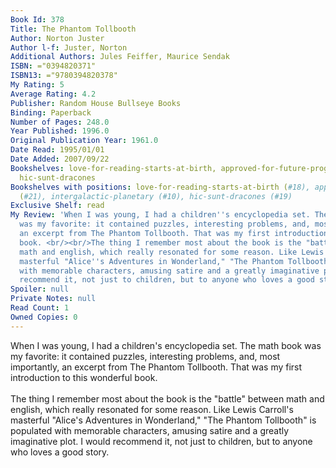 ```yaml
---
Book Id: 378
Title: The Phantom Tollbooth
Author: Norton Juster
Author l-f: Juster, Norton
Additional Authors: Jules Feiffer, Maurice Sendak
ISBN: ="0394820371"
ISBN13: ="9780394820378"
My Rating: 5
Average Rating: 4.2
Publisher: Random House Bullseye Books
Binding: Paperback
Number of Pages: 248.0
Year Published: 1996.0
Original Publication Year: 1961.0
Date Read: 1995/01/01
Date Added: 2007/09/22
Bookshelves: love-for-reading-starts-at-birth, approved-for-future-progeny, intergalactic-planetary,
  hic-sunt-dracones
Bookshelves with positions: love-for-reading-starts-at-birth (#18), approved-for-future-progeny
  (#21), intergalactic-planetary (#10), hic-sunt-dracones (#19)
Exclusive Shelf: read
My Review: 'When I was young, I had a children''s encyclopedia set. The math book
  was my favorite: it contained puzzles, interesting problems, and, most importantly,
  an excerpt from The Phantom Tollbooth. That was my first introduction to this wonderful
  book. <br/><br/>The thing I remember most about the book is the "battle" between
  math and english, which really resonated for some reason. Like Lewis Carroll''s
  masterful "Alice''s Adventures in Wonderland," "The Phantom Tollbooth" is populated
  with memorable characters, amusing satire and a greatly imaginative plot. I would
  recommend it, not just to children, but to anyone who loves a good story.'
Spoiler: null
Private Notes: null
Read Count: 1
Owned Copies: 0
---
```


When I was young, I had a children's encyclopedia set. The math book was my favorite: it contained puzzles, interesting problems, and, most importantly, an excerpt from The Phantom Tollbooth. That was my first introduction to this wonderful book. <br/><br/>The thing I remember most about the book is the "battle" between math and english, which really resonated for some reason. Like Lewis Carroll's masterful "Alice's Adventures in Wonderland," "The Phantom Tollbooth" is populated with memorable characters, amusing satire and a greatly imaginative plot. I would recommend it, not just to children, but to anyone who loves a good story.